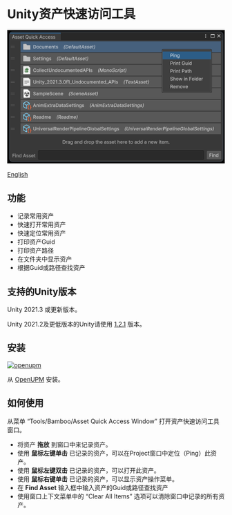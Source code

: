 # Unity资产快速访问工具

![Asset Quick Access Window](./Documents~/imgs/img_sample_asset_quick_access_window.png)

[English](./README.md)

## 功能

- 记录常用资产
- 快速打开常用资产
- 快速定位常用资产
- 打印资产Guid
- 打印资产路径
- 在文件夹中显示资产
- 根据Guid或路径查找资产

## 支持的Unity版本

Unity 2021.3 或更新版本。

Unity 2021.2及更低版本的Unity请使用 [1.2.1](https://github.com/SolarianZ/UnityAssetQuickAccessTool/releases/tag/v1.2.1) 版本。

## 安装

[![openupm](https://img.shields.io/npm/v/com.greenbamboogames.assetquickaccess?label=openupm&registry_uri=https://package.openupm.com)](https://openupm.cn/packages/com.greenbamboogames.assetquickaccess/)

从 [OpenUPM](https://openupm.cn/packages/com.greenbamboogames.assetquickaccess) 安装。

## 如何使用

从菜单 “Tools/Bamboo/Asset Quick Access Window” 打开资产快速访问工具窗口。

- 将资产 **拖放** 到窗口中来记录资产。
- 使用 **鼠标左键单击** 已记录的资产，可以在Project窗口中定位（Ping）此资产。
- 使用 **鼠标左键双击** 已记录的资产，可以打开此资产。
- 使用 **鼠标右键单击** 已记录的资产，可以显示资产操作菜单。
- 在 **Find Asset** 输入框中输入资产的Guid或路径查找资产
- 使用窗口上下文菜单中的 “Clear All Items” 选项可以清除窗口中记录的所有资产。
